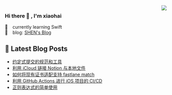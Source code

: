 <img align='right' src="https://github-readme-stats.vercel.app/api?username=veraposeidon&show_icons=true">

### Hi there 👋 , I'm xiaohai
📖    &ensp; currently learning Swift <br>
📰    &ensp; blog: [SHEN's Blog](https://shenxiaohai.me) <br>

## 📕 Latest Blog Posts

<!-- BLOG-POST-LIST:START -->
- [约定式提交的规范和工具](https://shenxiaohai.me/2022/04/21/conventional-commit-specification-tool/)
- [利用 iCloud 链接 Notion 与本地文件](https://shenxiaohai.me/2022/03/17/linking-local-files-to-Notion-with-iCloud/)
- [如何将现有证书适配支持 fastlane match](https://shenxiaohai.me/2021/12/30/SupportFastlaneMatchforExisting/)
- [利用 GitHub Actions 进行 iOS 项目的 CI/CD](https://shenxiaohai.me/2021/10/29/GitHubActionsForIos/)
- [正则表达式的简单使用](https://shenxiaohai.me/2021/10/11/regular-expression-simpleUse/)
<!-- BLOG-POST-LIST:END -->
